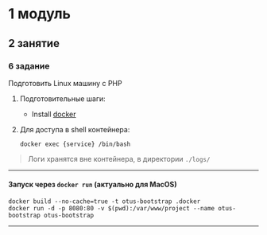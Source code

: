 # 1 модуль

## 2 занятие

### 6 задание

Подготовить Linux машину с РНР

1. Подготовительные шаги:
    * Install [docker](https://docs.docker.com/engine/installation/)

1. Для доступа в shell контейнера:

    ```shell
    docker exec {service} /bin/bash
    ```

> Логи хранятся вне контейнера, в директории `./logs/`

---

#### Запуск через `docker run` (актуально для MacOS)
 
```shell
docker build --no-cache=true -t otus-bootstrap .docker
docker run -d -p 8080:80 -v $(pwd):/var/www/project --name otus-bootstrap otus-bootstrap
```

---
